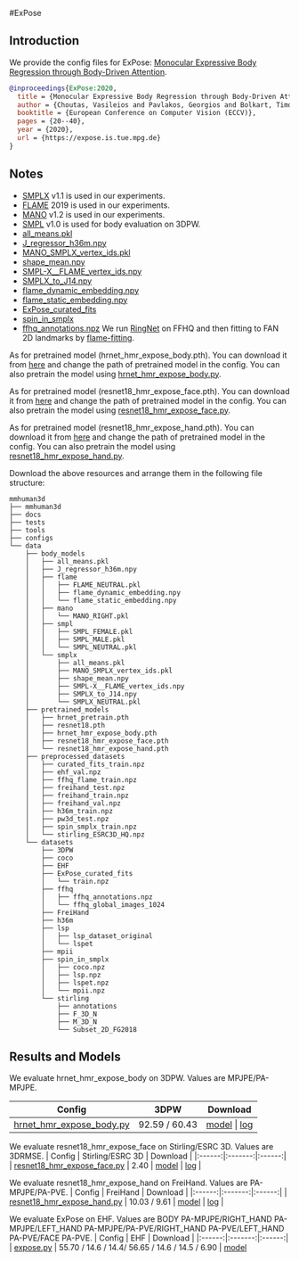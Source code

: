 #ExPose

## Introduction
We provide the config files for ExPose: [Monocular Expressive Body Regression through Body-Driven Attention](https://arxiv.org/abs/2008.09062).


```BibTeX
@inproceedings{ExPose:2020,
  title = {Monocular Expressive Body Regression through Body-Driven Attention},
  author = {Choutas, Vasileios and Pavlakos, Georgios and Bolkart, Timo and Tzionas, Dimitrios and Black, Michael J.},
  booktitle = {European Conference on Computer Vision (ECCV)},
  pages = {20--40},
  year = {2020},
  url = {https://expose.is.tue.mpg.de}
}
```

## Notes

- [SMPLX](https://smpl-x.is.tue.mpg.de/) v1.1 is used in our experiments.
- [FLAME](https://flame.is.tue.mpg.de/) 2019 is used in our experiments.
- [MANO](https://mano.is.tue.mpg.de/) v1.2 is used in our experiments.
- [SMPL](https://smpl.is.tue.mpg.de/) v1.0 is used for body evaluation on 3DPW.
- [all_means.pkl](https://openmmlab-share.oss-cn-hangzhou.aliyuncs.com/mmhuman3d/data/body_models/smplx/all_means.pkl?versionId=CAEQRBiBgIChyabujhgiIDQwNDMzNzlmM2U4ZTQzNWY5NjUxMmU4ZGQ4NGMwNmIx)
- [J_regressor_h36m.npy](https://openmmlab-share.oss-cn-hangzhou.aliyuncs.com/mmhuman3d/models/J_regressor_h36m.npy?versionId=CAEQHhiBgIDE6c3V6xciIDdjYzE3MzQ4MmU4MzQyNmRiZDA5YTg2YTI5YWFkNjRi)
- [MANO_SMPLX_vertex_ids.pkl](https://smpl-x.is.tue.mpg.de/)
- [shape_mean.npy](https://openmmlab-share.oss-cn-hangzhou.aliyuncs.com/mmhuman3d/data/body_models/smplx/shape_mean.npy?versionId=CAEQRBiBgIDqwKbujhgiIGM4OTIxMWM3MDNiNzQxN2RiOTRjNDIwZTNiMzdmMDVi)
- [SMPL-X__FLAME_vertex_ids.npy](https://smpl-x.is.tue.mpg.de/)
- [SMPLX_to_J14.npy](https://openmmlab-share.oss-cn-hangzhou.aliyuncs.com/mmhuman3d/data/body_models/smplx/SMPLX_to_J14.npy?versionId=CAEQRBiBgMDd26fujhgiIDQ3ODhmOGJhMzhhMzQ2M2Y4MTRlNDcxY2VjNmUzY2Qy)
- [flame_dynamic_embedding.npy](https://openmmlab-share.oss-cn-hangzhou.aliyuncs.com/mmhuman3d/data/body_models/smplx/flame_dynamic_embedding.npy?versionId=CAEQRBiBgMCn4abujhgiIDBmNmEzYTBiZmIzYjQ5NTg4MmVhZGRjYTYwNWU2MGRk)
- [flame_static_embedding.npy](https://openmmlab-share.oss-cn-hangzhou.aliyuncs.com/mmhuman3d/data/body_models/smplx/flame_static_embedding.pkl?versionId=CAEQRBiBgMCAxqbujhgiIGIzMTRiZjZkZjRhMDQ4NzA5YmU2YjQyMTNmYmQ5OWI5)
- [ExPose_curated_fits](https://expose.is.tue.mpg.de)
- [spin_in_smplx](https://expose.is.tue.mpg.de)
- [ffhq_annotations.npz](https://openmmlab-share.oss-cn-hangzhou.aliyuncs.com/mmhuman3d/datasets/ffhq_annotations.npz?versionId=CAEQRBiBgMCO46zvjhgiIDJhNDhlYTM2N2NmYjRmM2I4NWI2NDY0ZWM4NjExMzhm) We run [RingNet](https://ringnet.is.tue.mpg.de/) on FFHQ and then fitting to FAN 2D landmarks by [flame-fitting](https://github.com/HavenFeng/photometric_optimization).

As for pretrained model (hrnet_hmr_expose_body.pth). You can download it from [here](https://openmmlab-share.oss-cn-hangzhou.aliyuncs.com/mmhuman3d/models/expose/body/hrnet_hmr_expose_body-d7db2e53_20220708.pth?versionId=CAEQRBiBgMDFt6zujhgiIDMxODBkODE4ZTI5NjQ1OTRiN2I0MDM4NWMwOTA1NTFm) and change the path of pretrained model in the config.
You can also pretrain the model using [hrnet_hmr_expose_body.py](hrnet_hmr_expose_body.py).

As for pretrained model (resnet18_hmr_expose_face.pth). You can download it from [here](https://openmmlab-share.oss-cn-hangzhou.aliyuncs.com/mmhuman3d/models/expose/face/resnet18_hmr_expose_face-aca68aad_20220708.pth?versionId=CAEQRBiBgMCbvbbujhgiIGMxY2RlMjUyMGY4MjRmMDhiM2VkM2VhNWU4Y2ZjODZi) and change the path of pretrained model in the config.
You can also pretrain the model using [resnet18_hmr_expose_face.py](resnet18_hmr_expose_face.py).

As for pretrained model (resnet18_hmr_expose_hand.pth). You can download it from [here](https://openmmlab-share.oss-cn-hangzhou.aliyuncs.com/mmhuman3d/models/expose/hand/resnet18_hmr_expose_hand-c6cf0236_20220708.pth?versionId=CAEQRBiBgIDvqbbujhgiIGFiZTI3YmFkOTMyMTQxZWNiYjQxYzU0NjM0N2U1ZGVh) and change the path of pretrained model in the config.
You can also pretrain the model using [resnet18_hmr_expose_hand.py](resnet18_hmr_expose_hand.py).

Download the above resources and arrange them in the following file structure:

```text
mmhuman3d
├── mmhuman3d
├── docs
├── tests
├── tools
├── configs
└── data
    ├── body_models
    │   ├── all_means.pkl
    │   ├── J_regressor_h36m.npy
    │   ├── flame
    │   │   ├── FLAME_NEUTRAL.pkl
    │   │   ├── flame_dynamic_embedding.npy
    │   │   └── flame_static_embedding.npy
    │   ├── mano
    │   │   └── MANO_RIGHT.pkl
    │   ├── smpl
    │   │   ├── SMPL_FEMALE.pkl
    │   │   ├── SMPL_MALE.pkl
    │   │   └── SMPL_NEUTRAL.pkl
    │   └── smplx
    │       ├── all_means.pkl
    │       ├── MANO_SMPLX_vertex_ids.pkl
    │       ├── shape_mean.npy
    │       ├── SMPL-X__FLAME_vertex_ids.npy
    │       ├── SMPLX_to_J14.npy
    │       └── SMPLX_NEUTRAL.pkl
    ├── pretrained_models
    │   ├── hrnet_pretrain.pth
    │   ├── resnet18.pth
    │   ├── hrnet_hmr_expose_body.pth
    │   ├── resnet18_hmr_expose_face.pth
    │   └── resnet18_hmr_expose_hand.pth
    ├── preprocessed_datasets
    │   ├── curated_fits_train.npz
    │   ├── ehf_val.npz
    │   ├── ffhq_flame_train.npz
    │   ├── freihand_test.npz
    │   ├── freihand_train.npz
    │   ├── freihand_val.npz
    │   ├── h36m_train.npz
    │   ├── pw3d_test.npz
    │   ├── spin_smplx_train.npz
    │   └── stirling_ESRC3D_HQ.npz
    └── datasets
        ├── 3DPW
        ├── coco
        ├── EHF
        ├── ExPose_curated_fits
        │   └── train.npz
        ├── ffhq
        │   ├── ffhq_annotations.npz
        │   └── ffhq_global_images_1024
        ├── FreiHand
        ├── h36m
        ├── lsp
        │   ├── lsp_dataset_original
        │   └── lspet
        ├── mpii
        ├── spin_in_smplx
        │   ├── coco.npz
        │   ├── lsp.npz
        │   ├── lspet.npz
        │   └── mpii.npz
        └── stirling
            ├── annotations
            ├── F_3D_N
            ├── M_3D_N
            └── Subset_2D_FG2018
```

## Results and Models

We evaluate hrnet_hmr_expose_body on 3DPW. Values are MPJPE/PA-MPJPE.

| Config | 3DPW | Download |
|:------:|:-------:|:------:|
| [hrnet_hmr_expose_body.py](hrnet_hmr_expose_body.py) | 92.59 / 60.43 | [model](https://openmmlab-share.oss-cn-hangzhou.aliyuncs.com/mmhuman3d/models/expose/body/hrnet_hmr_expose_body-d7db2e53_20220708.pth?versionId=CAEQRBiBgMDFt6zujhgiIDMxODBkODE4ZTI5NjQ1OTRiN2I0MDM4NWMwOTA1NTFm) &#124; [log](https://openmmlab-share.oss-cn-hangzhou.aliyuncs.com/mmhuman3d/models/expose/body/20220704_005929.log?versionId=CAEQRBiBgMDCt6zujhgiIGJiYzY0ODdlMGZlMjRjYmZhZDc5YTY2YzM0OTk0NDc3) |


We evaluate resnet18_hmr_expose_face on Stirling/ESRC 3D. Values are 3DRMSE.
| Config | Stirling/ESRC 3D | Download |
|:------:|:-------:|:------:|
| [resnet18_hmr_expose_face.py](resnet18_hmr_expose_face.py) | 2.40 | [model](https://openmmlab-share.oss-cn-hangzhou.aliyuncs.com/mmhuman3d/models/expose/face/resnet18_hmr_expose_face-aca68aad_20220708.pth?versionId=CAEQRBiBgMCbvbbujhgiIGMxY2RlMjUyMGY4MjRmMDhiM2VkM2VhNWU4Y2ZjODZi) &#124; [log](https://openmmlab-share.oss-cn-hangzhou.aliyuncs.com/mmhuman3d/models/expose/face/20220630_111340.log?versionId=CAEQRBiBgICFtLbujhgiIGUzYmEyOGU3N2ZkOTRkNDM5OTIyODZiOWQ1MzJiMWZj) |

We evaluate resnet18_hmr_expose_hand on FreiHand. Values are PA-MPJPE/PA-PVE.
| Config | FreiHand | Download |
|:------:|:-------:|:------:|
| [resnet18_hmr_expose_hand.py](resnet18_hmr_expose_hand.py) | 10.03 / 9.61 | [model](https://openmmlab-share.oss-cn-hangzhou.aliyuncs.com/mmhuman3d/models/expose/hand/resnet18_hmr_expose_hand-c6cf0236_20220708.pth?versionId=CAEQRBiBgIDvqbbujhgiIGFiZTI3YmFkOTMyMTQxZWNiYjQxYzU0NjM0N2U1ZGVh) &#124; [log](https://openmmlab-share.oss-cn-hangzhou.aliyuncs.com/mmhuman3d/models/expose/hand/20220630_110254.log?versionId=CAEQRBiBgMCSuLbujhgiIDlmNDdhODg2MjA2NzQ1Njg5MTBlNWM1NDIxY2QyZmM2) |

We evaluate ExPose on EHF. Values are BODY PA-MPJPE/RIGHT_HAND PA-MPJPE/LEFT_HAND PA-MPJPE/PA-PVE/RIGHT_HAND PA-PVE/LEFT_HAND PA-PVE/FACE PA-PVE.
| Config | EHF | Download |
|:------:|:-------:|:------:|
| [expose.py](expose.py) | 55.70 / 14.6 / 14.4/ 56.65 / 14.6 / 14.5 / 6.90 | [model](https://openmmlab-share.oss-cn-hangzhou.aliyuncs.com/mmhuman3d/models/expose/expose/expose-d9d5dbf7_20220708.pth?versionId=CAEQRBiBgMC8vbbujhgiIDg0NWUyM2ZiZGY3MzQ0YmI5YjFjYTA0Y2Q5NDE3MDEw)
